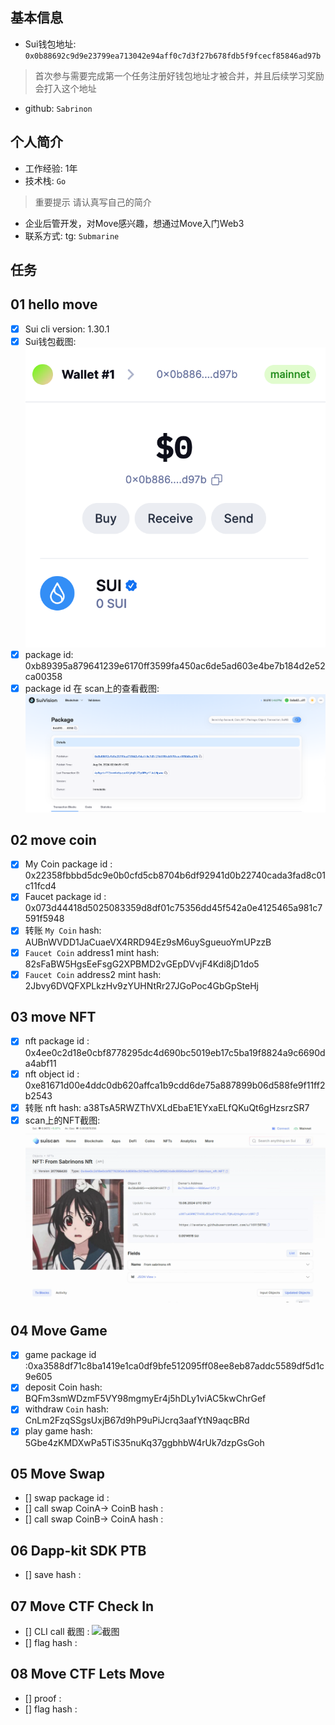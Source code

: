 ## 基本信息
- Sui钱包地址: `0x0b88692c9d9e23799ea713042e94aff0c7d3f27b678fdb5f9fcecf85846ad97b`
> 首次参与需要完成第一个任务注册好钱包地址才被合并，并且后续学习奖励会打入这个地址
- github: `Sabrinon`

## 个人简介
- 工作经验: 1年
- 技术栈: `Go`
> 重要提示 请认真写自己的简介
- 企业后管开发，对Move感兴趣，想通过Move入门Web3
- 联系方式: tg: `Submarine` 

## 任务

##   01 hello move  
- [x] Sui cli version: 1.30.1
- [x] Sui钱包截图: ![Sui钱包截图](./notes/wallet.png)
- [x] package id: 0xb89395a879641239e6170ff3599fa450ac6de5ad603e4be7b184d2e52ca00358
- [x] package id 在 scan上的查看截图:![Scan截图](./notes/package-scan.png)

##   02 move coin
- [x] My Coin package id : 0x22358fbbbd5dc9e0b0cfd5cb8704b6df92941d0b22740cada3fad8c01c11fcd4
- [x] Faucet package id :  0x073d44418d5025083359d8df01c75356dd45f542a0e4125465a981c7591f5948
- [x] 转账 `My Coin` hash: AUBnWVDD1JaCuaeVX4RRD94Ez9sM6uySgueuoYmUPzzB
- [x] `Faucet Coin` address1 mint hash: 82sFaBW5HgsEeFsgG2XPBMD2vGEpDVvjF4Kdi8jD1do5
- [x] `Faucet Coin` address2 mint hash: 2Jbvy6DVQFXPLkzHv9zYUHNtRr27JGoPoc4GbGpSteHj

##   03 move NFT
- [x] nft package id : 0x4ee0c2d18e0cbf8778295dc4d690bc5019eb17c5ba19f8824a9c6690da4abf11
- [x] nft object id :  0xe81671d00e4ddc0db620affca1b9cdd6de75a887899b06d588fe9f11ff2b2543
- [x] 转账 nft  hash: a38TsA5RWZThVXLdEbaE1EYxaELfQKuQt6gHzsrzSR7
- [x] scan上的NFT截图:![Scan截图](./notes/nft-scan.png)

##   04 Move Game
- [x] game package id :0xa3588df71c8ba1419e1ca0df9bfe512095ff08ee8eb87addc5589df5d1c9e605
- [x] deposit Coin hash: BQFm3smWDzmF5VY98mgmyEr4j5hDLy1viAC5kwChrGef
- [x] withdraw `Coin` hash: CnLm2FzqSSgsUxjB67d9hP9uPiJcrq3aafYtN9aqcBRd
- [x] play game hash: 5Gbe4zKMDXwPa5TiS35nuKq37ggbhbW4rUk7dzpGsGoh

##   05 Move Swap
- [] swap package id :
- [] call swap CoinA-> CoinB  hash :
- [] call swap CoinB-> CoinA  hash :

##   06 Dapp-kit SDK PTB
- [] save hash :

##   07 Move CTF Check In
- [] CLI call 截图 : ![截图](./images/你的图片地址)
- [] flag hash :

##   08 Move CTF Lets Move
- [] proof : 
- [] flag hash :
